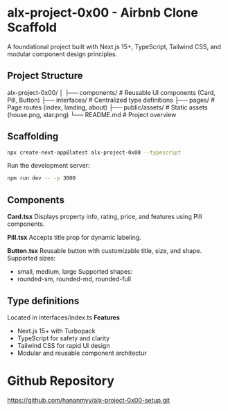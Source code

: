 # alx-project-0x00 - Airbnb Clone Scaffold
A foundational project built with Next.js 15+, TypeScript, Tailwind CSS, and modular component design principles.


## Project Structure
alx-project-0x00/
│
├── components/          # Reusable UI components (Card, Pill, Button)
├── interfaces/          # Centralized type definitions
├── pages/               # Page routes (index, landing, about)
├── public/assets/       # Static assets (house.png, star.png)
└── README.md            # Project overview


## Scaffolding
```bash
npx create-next-app@latest alx-project-0x00 --typescript
```

Run the development server:

```bash
npm run dev -- -p 3000
```

## Components
**Card.tsx**
Displays property info, rating, price, and features using Pill components.

**Pill.tsx**
Accepts title prop for dynamic labeling.

**Button.tsx**
Reusable button with customizable title, size, and shape. Supported sizes:
- small, medium, large
Supported shapes:
- rounded-sm, rounded-md, rounded-full

## Type definitions
Located in interfaces/index.ts
**Features**
- Next.js 15+ with Turbopack
- TypeScript for safety and clarity
- Tailwind CSS for rapid UI design
- Modular and reusable component architectur

# Github Repository
https://github.com/hananmyy/alx-project-0x00-setup.git
